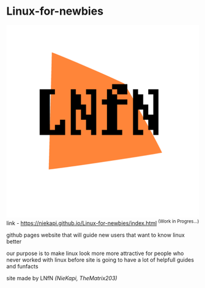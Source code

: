# Linux-for-newbies
![logo](logo.png)
link - https://niekapi.github.io/Linux-for-newbies/index.html <sup>(Work in Progres...)</sup>

github pages website that will guide new users that want to know linux better

our purpose is to make linux look more more attractive for people who never worked with linux before
site is going to have a lot of helpfull guides and funfacts

site made by LNfN *(NieKapi, TheMatrix203)*
